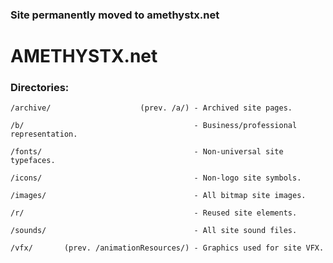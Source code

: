 ### Site permanently moved to amethystx.net

# AMETHYSTX.net

### Directories:

`/archive/                    (prev. /a/) - Archived site pages.`

`/b/                                      - Business/professional representation.`

`/fonts/                                  - Non-universal site typefaces.`

`/icons/                                  - Non-logo site symbols.`

`/images/                                 - All bitmap site images.`

`/r/                                      - Reused site elements.`

`/sounds/                                 - All site sound files.`

`/vfx/       (prev. /animationResources/) - Graphics used for site VFX.`
